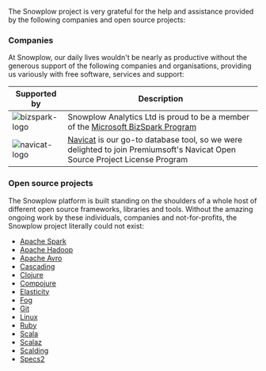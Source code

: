 The Snowplow project is very grateful for the help and assistance provided by the following companies and open source projects:

### Companies

At Snowplow, our daily lives wouldn't be nearly as productive without the generous support of the following companies and organisations, providing us variously with free software, services and support:

| **Supported by**                 | **Description**                                                                               |
|----------------------------------|-----------------------------------------------------------------------------------------------|
| ![bizspark-logo][bizspark-logo] | Snowplow Analytics Ltd is proud to be a member of the [Microsoft BizSpark Program][bizspark] |
| ![navicat-logo][navicat-logo]   | [Navicat][navicat] is our go-to database tool, so we were delighted to join Premiumsoft's Navicat Open Source Project License Program |

### Open source projects

The Snowplow platform is built standing on the shoulders of a whole host of different open source frameworks, libraries and tools. Without the amazing ongoing work by these individuals, companies and not-for-profits, the Snowplow project literally could not exist:

* [Apache Spark](http://spark.apache.org/)
* [Apache Hadoop](http://hadoop.apache.org/)
* [Apache Avro](http://avro.apache.org/)
* [Cascading](http://www.cascading.org/)
* [Clojure](http://clojure.org/)
* [Compojure](https://github.com/weavejester/compojure)
* [Elasticity](https://github.com/rslifka/elasticity)
* [Fog](http://fog.io/)
* [Git](http://git-scm.com/)
* [Linux](http://linux.org/)
* [Ruby](http://www.ruby-lang.org/)
* [Scala](http://www.scala-lang.org/)
* [Scalaz](http://typelevel.org/projects/scalaz/)
* [Scalding](https://github.com/twitter/scalding/wiki)
* [Specs2](http://etorreborre.github.io/specs2/)

[bizspark-logo]: /snowplow/snowplow/wiki/about-snowplow/images/bizspark_logo.jpg
[navicat-logo]: /snowplow/snowplow/wiki/about-snowplow/images/navicat_logo.jpg

[bizspark]: https://www.microsoft.com/bizspark/‎
[navicat]: http://www.navicat.com/
